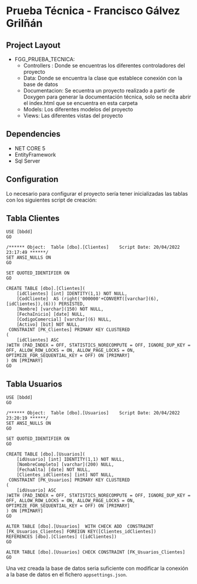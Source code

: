 # Prueba Técnica - Francisco Gálvez Grilñán

## Project Layout

* FGG_PRUEBA_TECNICA:
  * Controllers : Donde se encuentras los diferentes controladores del proyecto
  * Data: Donde se encuentra la clase que establece conexión con la base de datos
  * Documentacion: Se ecuentra un proyecto realizado a partir de Doxygen para generar la documentación técnica, solo se necita abrir el index.html que se encuentra en esta carpeta
  * Models: Los diferentes modelos del proyecto
  * Views: Las diferentes vistas del proyecto

## Dependencies

- NET CORE 5
- EntityFramework 
- Sql Server

## Configuration

Lo necesario para configurar el proyecto sería tener inicializadas las tablas con los siguientes script de creación:

## Tabla Clientes
```
USE [bbdd]
GO

/****** Object:  Table [dbo].[Clientes]    Script Date: 20/04/2022 23:17:49 ******/
SET ANSI_NULLS ON
GO

SET QUOTED_IDENTIFIER ON
GO

CREATE TABLE [dbo].[Clientes](
	[idClientes] [int] IDENTITY(1,1) NOT NULL,
	[CodCliente]  AS (right('000000'+CONVERT([varchar](6),[idClientes]),(6))) PERSISTED,
	[Nombre] [varchar](150) NOT NULL,
	[FechaInicio] [date] NULL,
	[CodigoComercial] [varchar](6) NULL,
	[Activo] [bit] NOT NULL,
 CONSTRAINT [PK_Clientes] PRIMARY KEY CLUSTERED 
(
	[idClientes] ASC
)WITH (PAD_INDEX = OFF, STATISTICS_NORECOMPUTE = OFF, IGNORE_DUP_KEY = OFF, ALLOW_ROW_LOCKS = ON, ALLOW_PAGE_LOCKS = ON, OPTIMIZE_FOR_SEQUENTIAL_KEY = OFF) ON [PRIMARY]
) ON [PRIMARY]
GO
```

## Tabla Usuarios
```
USE [bbdd]
GO

/****** Object:  Table [dbo].[Usuarios]    Script Date: 20/04/2022 23:20:19 ******/
SET ANSI_NULLS ON
GO

SET QUOTED_IDENTIFIER ON
GO

CREATE TABLE [dbo].[Usuarios](
	[idUsuario] [int] IDENTITY(1,1) NOT NULL,
	[NombreCompleto] [varchar](200) NULL,
	[FechaAlta] [date] NOT NULL,
	[Clientes_idClientes] [int] NOT NULL,
 CONSTRAINT [PK_Usuarios] PRIMARY KEY CLUSTERED 
(
	[idUsuario] ASC
)WITH (PAD_INDEX = OFF, STATISTICS_NORECOMPUTE = OFF, IGNORE_DUP_KEY = OFF, ALLOW_ROW_LOCKS = ON, ALLOW_PAGE_LOCKS = ON, OPTIMIZE_FOR_SEQUENTIAL_KEY = OFF) ON [PRIMARY]
) ON [PRIMARY]
GO

ALTER TABLE [dbo].[Usuarios]  WITH CHECK ADD  CONSTRAINT [FK_Usuarios_Clientes] FOREIGN KEY([Clientes_idClientes])
REFERENCES [dbo].[Clientes] ([idClientes])
GO

ALTER TABLE [dbo].[Usuarios] CHECK CONSTRAINT [FK_Usuarios_Clientes]
GO
```


Una vez creada la base de datos seria suficiente con modificar la conexión a la base de datos en el fichero `appsettings.json`.
